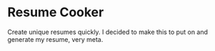 # Resume Cooker

Create unique resumes quickly. I decided to make this to put on and generate my resume, very meta.
